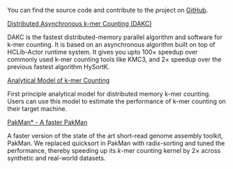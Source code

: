 You can find the source code and contribute to the project on [GitHub](https://github.com/Souvadra/dakc/tree/main).

[Distributed Asynchronous k-mer Counting (DAKC)](dakc.md)

DAKC is the fastest distributed-memory parallel algorithm and software for k-mer counting.
It is based on an asynchronous algorithm built on top of HCLib-Actor runtime system.
It gives you upto $100\times$ speedup over commonly used k-mer counting tools like KMC3, and $2\times$ speedup over the previous fastest algorithm HySortK.

[Analytical Model of k-mer Counting](model.md)

First principle analytical model for distributed memory k-mer counting.
Users can use this model to estimate the performance of k-mer counting on their target machine.

[PakMan* - A faster PakMan](pkm.md)

A faster version of the state of the art short-read genome assembly toolkit, PakMan.
We replaced quicksort in PakMan with radix-sorting and tuned the performance, thereby speeding up its $k$-mer counting kernel by 2$\times$ across synthetic and real-world datasets.